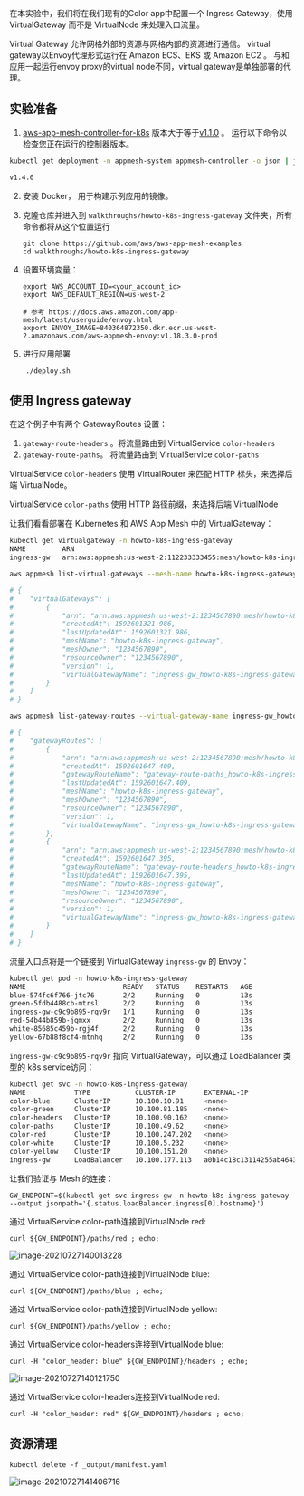 







在本实验中，我们将在我们现有的Color app中配置一个 Ingress Gateway，使用 VirtualGateway 而不是 VirtualNode 来处理入口流量。

Virtual Gateway 允许网格外部的资源与网格内部的资源进行通信。 virtual gateway以Envoy代理形式运行在 Amazon ECS、EKS 或 Amazon EC2 。 与和应用一起运行envoy proxy的virtual node不同，virtual gateway是单独部署的代理。



## 实验准备

1.   [aws-app-mesh-controller-for-k8s](https://github.com/aws/aws-app-mesh-controller-for-k8s) 版本大于等于[v1.1.0](https://github.com/aws/aws-app-mesh-controller-for-k8s/releases/tag/v1.1.0) 。 运行以下命令以检查您正在运行的控制器版本。

```bash 
kubectl get deployment -n appmesh-system appmesh-controller -o json | jq -r ".spec.template.spec.containers[].image" | cut -f2 -d ':'|tail -n1

v1.4.0
```

2.   安装 Docker， 用于构建示例应用的镜像。

3.   克隆仓库并进入到 `walkthroughs/howto-k8s-ingress-gateway` 文件夹，所有命令都将从这个位置运行

     ```
     git clone https://github.com/aws/aws-app-mesh-examples
     cd walkthroughs/howto-k8s-ingress-gateway
     ```

4.   设置环境变量：

     ```
     export AWS_ACCOUNT_ID=<your_account_id>
     export AWS_DEFAULT_REGION=us-west-2
     
     # 参考 https://docs.aws.amazon.com/app-mesh/latest/userguide/envoy.html
     export ENVOY_IMAGE=840364872350.dkr.ecr.us-west-2.amazonaws.com/aws-appmesh-envoy:v1.18.3.0-prod
     ```

5.   进行应用部署

```
    ./deploy.sh
```

## 使用 Ingress gateway

在这个例子中有两个 GatewayRoutes 设置：

1)   `gateway-route-headers` 。将流量路由到 VirtualService `color-headers`
2)   `gateway-route-paths`。 将流量路由到 VirtualService `color-paths`

VirtualService `color-headers` 使用 VirtualRouter 来匹配 HTTP 标头，来选择后端 VirtualNode。

VirtualService `color-paths` 使用 HTTP 路径前缀，来选择后端 VirtualNode

让我们看看部署在 Kubernetes 和 AWS App Mesh 中的 VirtualGateway：

```bash 
kubectl get virtualgateway -n howto-k8s-ingress-gateway                                         
NAME         ARN                                                                                                                                 AGE
ingress-gw   arn:aws:appmesh:us-west-2:112233333455:mesh/howto-k8s-ingress-gateway/virtualGateway/ingress-gw_howto-k8s-ingress-gateway   113s

aws appmesh list-virtual-gateways --mesh-name howto-k8s-ingress-gateway

# {
#    "virtualGateways": [
#        {
#            "arn": "arn:aws:appmesh:us-west-2:1234567890:mesh/howto-k8s-ingress-gateway/virtualGateway/ingress-gw_howto-k8s-ingress-gateway",
#            "createdAt": 1592601321.986,
#            "lastUpdatedAt": 1592601321.986,
#            "meshName": "howto-k8s-ingress-gateway",
#            "meshOwner": "1234567890",
#            "resourceOwner": "1234567890",
#            "version": 1,
#            "virtualGatewayName": "ingress-gw_howto-k8s-ingress-gateway"
#        }
#    ]
# }

aws appmesh list-gateway-routes --virtual-gateway-name ingress-gw_howto-k8s-ingress-gateway --mesh-name howto-k8s-ingress-gateway

# {
#    "gatewayRoutes": [
#        {
#            "arn": "arn:aws:appmesh:us-west-2:1234567890:mesh/howto-k8s-ingress-gateway/virtualGateway/ingress-gw_howto-k8s-ingress-gateway/gatewayRoute/gateway-route-paths_howto-k8s-ingress-gateway",
#            "createdAt": 1592601647.409,
#            "gatewayRouteName": "gateway-route-paths_howto-k8s-ingress-gateway",
#            "lastUpdatedAt": 1592601647.409,
#            "meshName": "howto-k8s-ingress-gateway",
#            "meshOwner": "1234567890",
#            "resourceOwner": "1234567890",
#            "version": 1,
#            "virtualGatewayName": "ingress-gw_howto-k8s-ingress-gateway"
#        },
#        {
#            "arn": "arn:aws:appmesh:us-west-2:1234567890:mesh/howto-k8s-ingress-gateway/virtualGateway/ingress-gw_howto-k8s-ingress-gateway/gatewayRoute/gateway-route-headers_howto-k8s-ingress-gateway",
#            "createdAt": 1592601647.395,
#            "gatewayRouteName": "gateway-route-headers_howto-k8s-ingress-gateway",
#            "lastUpdatedAt": 1592601647.395,
#            "meshName": "howto-k8s-ingress-gateway",
#            "meshOwner": "1234567890",
#            "resourceOwner": "1234567890",
#            "version": 1,
#            "virtualGatewayName": "ingress-gw_howto-k8s-ingress-gateway"
#        }
#    ]
# }
```

流量入口点将是一个链接到 VirtualGateway `ingress-gw` 的 Envoy：

```bash 
kubectl get pod -n howto-k8s-ingress-gateway                                                    
NAME                        READY   STATUS    RESTARTS   AGE
blue-574fc6f766-jtc76       2/2     Running   0          13s
green-5fdb4488cb-mtrsl      2/2     Running   0          13s
ingress-gw-c9c9b895-rqv9r   1/1     Running   0          13s
red-54b44b859b-jqmxx        2/2     Running   0          13s
white-85685c459b-rgj4f      2/2     Running   0          13s
yellow-67b88f8cf4-mtnhq     2/2     Running   0          13s
```

`ingress-gw-c9c9b895-rqv9r` 指向 VirtualGateway，可以通过 LoadBalancer 类型的 k8s service访问：

```bash 
kubectl get svc -n howto-k8s-ingress-gateway                                                    
NAME            TYPE           CLUSTER-IP       EXTERNAL-IP                                                              PORT(S)          AGE
color-blue      ClusterIP      10.100.10.91     <none>                                                                   8080/TCP         3m21s
color-green     ClusterIP      10.100.81.185    <none>                                                                   8080/TCP         3m22s
color-headers   ClusterIP      10.100.90.162    <none>                                                                   8080/TCP         3m21s
color-paths     ClusterIP      10.100.49.62     <none>                                                                   8080/TCP         3m21s
color-red       ClusterIP      10.100.247.202   <none>                                                                   8080/TCP         3m21s
color-white     ClusterIP      10.100.5.232     <none>                                                                   8080/TCP         3m21s
color-yellow    ClusterIP      10.100.151.20    <none>                                                                   8080/TCP         3m21s
ingress-gw      LoadBalancer   10.100.177.113   a0b14c18c13114255ab46432fcb9e1f8-135255798.us-west-2.elb.amazonaws.com   80:30151/TCP   3m21s
```

让我们验证与 Mesh 的连接：

```
GW_ENDPOINT=$(kubectl get svc ingress-gw -n howto-k8s-ingress-gateway --output jsonpath='{.status.loadBalancer.ingress[0].hostname}')
```

通过 VirtualService color-path连接到VirtualNode red:

```
curl ${GW_ENDPOINT}/paths/red ; echo;
```

![image-20210727140013228](https://pingfan.s3-us-west-2.amazonaws.com/pic2/6pak5.png)

通过 VirtualService color-path连接到VirtualNode blue:

```
curl ${GW_ENDPOINT}/paths/blue ; echo;
```

通过 VirtualService color-path连接到VirtualNode yellow:

```
curl ${GW_ENDPOINT}/paths/yellow ; echo;
```

通过 VirtualService color-headers连接到VirtualNode blue:

```
curl -H "color_header: blue" ${GW_ENDPOINT}/headers ; echo;
```

![image-20210727140121750](https://pingfan.s3-us-west-2.amazonaws.com/pic2/l5r8o.png)

通过 VirtualService color-headers连接到VirtualNode red:

```
curl -H "color_header: red" ${GW_ENDPOINT}/headers ; echo;
```



## 资源清理

```
kubectl delete -f _output/manifest.yaml
```

![image-20210727141406716](https://pingfan.s3-us-west-2.amazonaws.com/pic2/o611w.png)